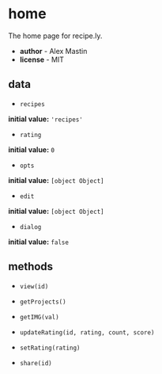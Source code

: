 # home 

The home page for recipe.ly. 

- **author** - Alex Mastin 
- **license** - MIT 

## data 

- `recipes` 

**initial value:** `'recipes'` 

- `rating` 

**initial value:** `0` 

- `opts` 

**initial value:** `[object Object]` 

- `edit` 

**initial value:** `[object Object]` 

- `dialog` 

**initial value:** `false` 

## methods 

- `view(id)` 

- `getProjects()` 

- `getIMG(val)` 

- `updateRating(id, rating, count, score)` 

- `setRating(rating)` 

- `share(id)` 

